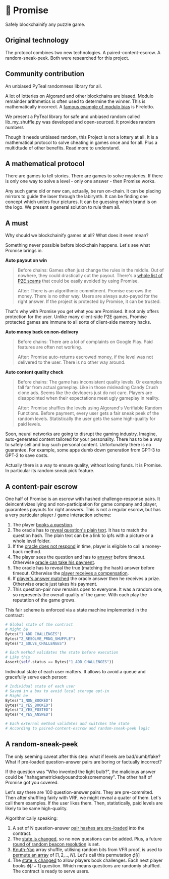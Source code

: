 # 💍 Promise 

Safely blockchainify any puzzle game. 

## Original technology

The protocol combines two new technologies. A paired-content-escrow. A random-sneak-peek. Both were researched for this project.

## Community contribution
An unbiased PyTeal randomness library for all.

A lot of lotteries on Algorand and other blockchains are biased. Modulo remainder arithmetics is often used to determine the winner.
This is mathematically incorrect. A [famous example of modulo bias](https://www.linkedin.com/pulse/why-firelottos-blockchain-based-random-engine-fair-kostas-chalkias/) is Firelotto.

We present a PyTeal library for safe and unbiased random called lib_my_shuffle.py was developed and open-sourced. It provides random numbers

Though it needs unbiased random, this Project is not a lottery at all. 
It is a mathematical protocol to solve cheating in games once and for all. Plus a multidtude of other benefits.
Read more to understand.

## A mathematical protocol 

There are games to tell stories. There are games to solve mysteries. If there is only one way to solve a level - only one answer - then Promise works.

Any such game old or new can, actually, be run on-chain. 
It can be placing mirrors to guide the laser through the labirynth. It can be finding one concept which unites four pictures. It can be guessing which brand is on the logo. We present a general solution to rule them all.

## A must
Why should we blockchainify games at all? What does it even mean?

Something never possible before blockchain happens. Let's see what Promise brings in.

**Auto payout on win**
> Before chains:
>  Games often just change the rules in the middle. Out of nowhere, they could drastically cut the payout. There's a [whole list of P2E scams](https://cointelegraph.com/news/scams-in-gamefi-how-to-identify-toxic-nft-gaming-projects) that could be easily avoided by using Promise. 
>  
>
> After:
> There is an algorithmic commitment. Promise escrows the money. There is no other way. Users are always auto-payed for the right answer. If the project is protected by Promise, it can be trusted.

That's why with Promise you get what you are Promised. It not only offers protection for the user. 
Unlike many client-side P2E games, Promise protected games are immune to all sorts of client-side memory hacks.

**Auto money back on non-delivery** 
> Before chains:
> There are a lot of complaints on Google Play. Paid features are often not working.
>
> After:
> Promise auto-returns escrowed money, if the level was not delivered to the user. There is no other way around. 

**Auto content quality check**
> Before chains:
> The game has inconsistent quality levels. Or examples fall far from actual gameplay. Like in those misleading Candy Crush clone ads. Seems like the devlopers just do not care. 
> Players are disappointed when their expectations meet ugly gameplay in reality.
>
> After:
> Promise shuffles the levels using Algorand's Verifiable Random Functions. Before payment, every user gets a fair sneak peek of the random levels. 
> Statistically the user gets the same high-quality for paid levels.

Soon, neural networks are going to disrupt the gaming industry. Imagine, auto-generated content tailored for your personality. There has to be a way to safely sell and buy such personal content. Unfortunately there is no guarantee. For example, some apps dumb down generation from GPT-3 to GPT-2 to save costs.
 

Actually there is a way to ensure quality, without losing funds. It is Promise. In particular its random sneak pick feature.

## A content-pair escrow
<!-- Click the link to see a demo game protected by Promise.

From a technical point of view Promise is a gaming escrow. First, it guarantees payout/decincentivizes any fraud. Second, it makes sure 
the content quality is the same as Promised by examples. How can a machine feel the quality? Actually, it can't. But, the user might get a fair sneak peek to decide.
Promise provides random examples of levels before the user pays. The levels are randomly shuffled. So, if the user loved those examples, most likely 
paid ones will be enjoyable as well. 

Which seems important in the age of neural net autogenerated content. Imagine that each person 
receives his own personal generated level. There has to be a way to safely sell and buy personal levels. This way is Promise. -->

One half of Promise is an escrow with hashed challenge-response pairs. It deincentivizes lying and non-participation for game company and player, guarantees payouts for right answers. This is not a regular escrow, but has a very particular player / game interaction scheme:

1. The player [books a question](https://github.com/arty-arty/promise/blob/fe3d97e3c8fc8835e5f59b93a5c108b96d82adbd/contract/contract.py#L242).
2. The oracle has to [reveal question's plain text](https://github.com/arty-arty/promise/blob/fe3d97e3c8fc8835e5f59b93a5c108b96d82adbd/contract/contract.py#L267). It has to match the question hash. The plain text can be a link to ipfs with a picture or a whole level folder.
3. If the [oracle does not respond](https://github.com/arty-arty/promise/blob/fe3d97e3c8fc8835e5f59b93a5c108b96d82adbd/contract/contract.py#L293) in time, player is eligible to call a money-back method.
4. The player sees the question and has to [answer](https://github.com/arty-arty/promise/blob/fe3d97e3c8fc8835e5f59b93a5c108b96d82adbd/contract/contract.py#L307) before timeout. Otherwise [oracle can take his payment](https://github.com/arty-arty/promise/blob/fe3d97e3c8fc8835e5f59b93a5c108b96d82adbd/contract/contract.py#L355).
5. The oracle has to reveal the true (matching the hash) answer before timeout. Otherwise the [player receives a compensation](https://github.com/arty-arty/promise/blob/fe3d97e3c8fc8835e5f59b93a5c108b96d82adbd/contract/contract.py#L361).
6. If [player's answer matched](https://github.com/arty-arty/promise/blob/fe3d97e3c8fc8835e5f59b93a5c108b96d82adbd/contract/contract.py#L350) the oracle answer then he receives a prize. Otherwise oracle just takes his payment. 
7. This question-pair now remains open to everyone. It was a random one, so represents the overall quality of the game. With each play the reputation of the game grows.

This fair scheme is enforced via a state machine implemented in the contract:

```python
# Global state of the contract
# Might be 
Bytes("1_ADD_CHALLENGES")
Bytes("2_RESOLVE_PRNG_SHUFFLE")
Bytes("3_SOLVE_CHALLENGES")

# Each method validates the state before execution
# Like this
Assert(self.status == Bytes("1_ADD_CHALLENGES"))
```

Individual state of each user matters. It allows to avoid a queue and gracefully serve each person:

```python
# Individual state of each user 
# Saved in a box to avoid local storage opt-in
# Might be 
Bytes("1_NON_BOOKED")
Bytes("2_YES_BOOKED")
Bytes("3_YES_POSTED")
Bytes("4_YES_ANSWED")

# Each external method validates and switches the state
# According to paired-content-escrow and random-sneak-peek logic
```

## A random-sneak-peek

The only seeming caveat after this step: what if levels are bad/dumb/fake? What if pre-loaded question-answer pairs are boring or factually incorrect? 

If the question was "Who invented the light bulb?", the malicious answer could be "hahagametrickedyouandtooksomemoney". The other half of Promise got you covered.

Let's say there are 100 question-answer pairs. They are pre-commited. Then after shuffling fairly with VRF, we might reveal a quater of them. Let's call them examples. If the user likes them. Then, statistically, paid levels are likely to be same high-quality.

Algorithmically speaking:
1. A set of N question-answer [pair hashes are pre-loaded](https://github.com/arty-arty/promise/blob/fe3d97e3c8fc8835e5f59b93a5c108b96d82adbd/contract/contract.py#L109) into the contract.
2. The [state is changed](https://github.com/arty-arty/promise/blob/fe3d97e3c8fc8835e5f59b93a5c108b96d82adbd/contract/contract.py#L121), so no new questions can be added. Plus, a future [round of random beacon resolution](https://github.com/arty-arty/promise/blob/fe3d97e3c8fc8835e5f59b93a5c108b96d82adbd/contract/contract.py#L125) is set. 
3. [Knuth-Yao](https://github.com/arty-arty/promise/blob/fe3d97e3c8fc8835e5f59b93a5c108b96d82adbd/contract/contract.py#L138) array shuffle, utilising random bits from VFR proof, is used to [permute an array](https://github.com/arty-arty/promise/blob/fe3d97e3c8fc8835e5f59b93a5c108b96d82adbd/contract/contract.py#L207) of $[1, 2, .., N]$. Let's call this permutation $\phi[i]$
4. The [state is changed](https://github.com/arty-arty/promise/blob/fe3d97e3c8fc8835e5f59b93a5c108b96d82adbd/contract/contract.py#L232) to allow players book challenges. Each next player books $\phi[i + 1]$ question. Which means questions are randomly shuffled. The contract is ready to serve users.


<!-- ## A revolutionary experience

Here is a synopsis for players.

Promise is a revolutionary new way to play games and get rewarded for being right. With Promise, you can be sure that your answers will be judged fairly and without bias, and that you will get rewarded for being correct. It also ensures that the levels provided by game companies are of high quality and entertaining. With Promise, you can trust that your gaming experience will be fun and fair. 
You can now play games with confidence, knowing that you will be rewarded for your hard work. Play today and start winning with Promise!

## A synopsis for developers

Here is a synopsis for developers.
To summarize, the contract in this repository is universal. 
You can use it to create a platform for any game that requires solving challenges. The contract's code is designed for easy deployment, and it can be easily connected to your project. 

The contract provides a fair environment for both game companies and players, ensuring both parties get paid for correct answers. It also encourages honest participation with its hashed challenge-response pairs and money-back method. And the random-sneak-peek feature ensures that the levels are of high quality.
It allows to implement any type of game as a series of question-answer pairs, shuffled randomly with VFR, and enforced by the contract. 

The contract also provides a set of methods for users to book and answer questions, as well as the game company to post questions and rewards. 

The contract also provides a set of methods for users to verify the integrity of questions, such as the random-sneak-peek, which allows players to see a small sample of questions before investing time and money. 

If you're interested in using Promise, we invite you to take a look at the source code and consider whether it may be suitable for your game.
It allows to build a game with the following features:

1. Hashed challenge-response pairs to deincentivize lying and non-participation for game company and player.
2. Money-back guarantee for player in case of oracle's failure.
3. Random sneak peek to provide an insight into what is going to be paid prior to payment. 
4. Fairness in the queue system, so each person can have his own chance without waiting in a queue.
5. Reputation system based on the number of solved challenges. 

To use it, you should:
1. Preload your questions into the contract (see `preload_questions` method). It is possible to upload questions one after another, but it is more efficient to preload a couple at once. It is important that you get the initial set of questions right because it will be used for random sneak peek;
2. Set up number of challenges you want to reveal as examples; 
3. Start the contract and start playing! -->
